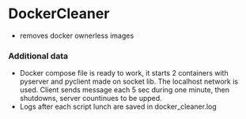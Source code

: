 # DockerCleaner
 - removes docker ownerless <none> images

### Additional data
 - Docker compose file is ready to work, it starts 2 containers with pyserver and pyclient made on socket lib. The localhost network is used. Client sends message each 5 sec during one minute, then shutdowns, server countinues to be upped.
 - Logs after each script lunch are saved in docker_cleaner.log
